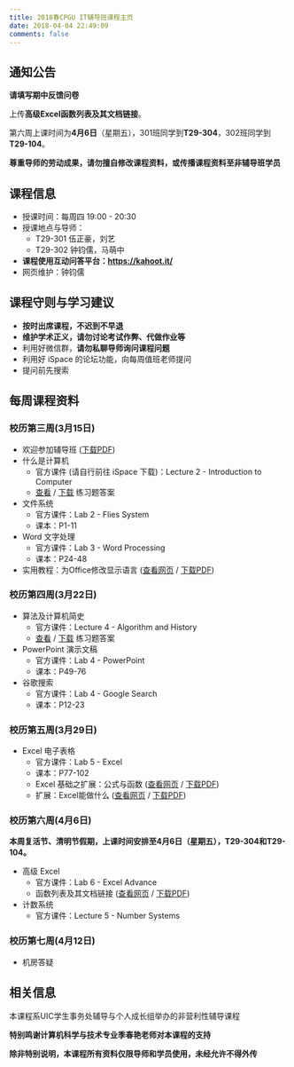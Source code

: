 ```yaml
---
title: 2018春CPGU IT辅导班课程主页
date: 2018-04-04 22:49:09
comments: false
---
```


## 通知公告

**请填写期中反馈问卷**

上传**高级Excel函数列表及其文档链接**。

第六周上课时间为**4月6日**（星期五），301班同学到**T29-304**，302班同学到**T29-104**。

**尊重导师的劳动成果，请勿擅自修改课程资料，或传播课程资料至非辅导班学员**

## 课程信息

* 授课时间：每周四 19:00 - 20:30
* 授课地点与导师：
  * T29-301  伍正豪，刘艺
  * T29-302  钟钧儒，马萌中
* **课程使用互动问答平台：https://kahoot.it/**
* 网页维护：钟钧儒

## 课程守则与学习建议

* **按时出席课程，不迟到不早退**
* **维护学术正义，请勿讨论考试作弊、代做作业等**
* 利用好微信群，**请勿私聊导师询问课程问题**
* 利用好 iSpace 的论坛功能，向每周值班老师提问
* 提问前先搜索

## 每周课程资料

### 校历第三周(3月15日)

* 欢迎参加辅导班 ([下载PDF](slides/welcome.pdf))
* 什么是计算机
  * 官方课件 (请自行前往 iSpace 下载)：Lecture 2 - Introduction to Computer
  * [查看](exercise/lec-2/) / [下载](exercise/lec-2/Exercises-on-Lecture-2.pdf) 练习题答案
* 文件系统
  * 官方课件：Lab 2 - Flies System
  * 课本：P1-11
* Word 文字处理
  * 官方课件：Lab 3 - Word Processing
  * 课本：P24-48
* 实用教程：为Office修改显示语言 (<a href="extra/office-language-pack-install/">查看网页</a> / <a href="extra/office-language-pack-install/office-language-pack-install.pdf">下载PDF</a>)

### 校历第四周(3月22日)

* 算法及计算机简史
  * 官方课件：Lecture 4 - Algorithm and History
  * [查看](exercise/lec-4) / [下载](exercise/lec-4/Exercises-on-Lecture-4.pdf) 练习题答案
* PowerPoint 演示文稿
  * 官方课件：Lab 4 - PowerPoint
  * 课本：P49-76
* 谷歌搜索
  * 官方课件：Lab 4 - Google Search
  * 课本：P12-23

### 校历第五周(3月29日)

* Excel 电子表格
  * 官方课件：Lab 5 - Excel
  * 课本：P77-102
  * Excel 基础之扩展：公式与函数 ([查看网页](slides/excel-extend) / [下载PDF](slides/excel-extend/Excel-Basic-Extended.pdf))
  * 扩展：Excel能做什么 ([查看网页](slides/what-can-excel-do) / [下载PDF](slides/what-can-excel-do/What-can-excel-do.pdf))

### 校历第六周(4月6日)

**本周复活节、清明节假期，上课时间安排至4月6日（星期五），T29-304和T29-104。**

* 高级 Excel
  * 官方课件：Lab 6 - Excel Advance
  * 函数列表及其文档链接 ([查看网页](extra/advance-excel-functions) / [下载PDF](extra/advance-excel-functions/Advance-excel-functions.pdf))
* 计数系统
  - 官方课件：Lecture 5 - Number Systems

### 校历第七周(4月12日)

* 机房答疑

## 相关信息

本课程系UIC学生事务处辅导与个人成长组举办的非营利性辅导课程

**特别鸣谢计算机科学与技术专业季春艳老师对本课程的支持**

**除非特别说明，本课程所有资料仅限导师和学员使用，未经允许不得外传**